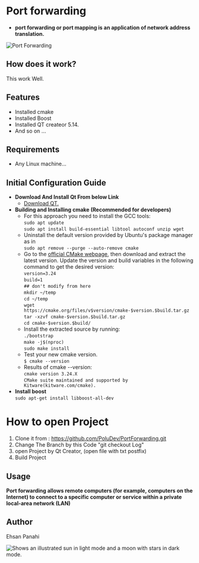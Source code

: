 # Port forwarding
-  **port forwarding or port mapping is an application of network address translation.**  
  
![Port Forwarding](https://upload.wikimedia.org/wikipedia/commons/thumb/5/5f/NAPT-en.svg/400px-NAPT-en.svg.png)


## How does it work?
This work Well.

## Features
- Installed cmake
- Installed Boost
- Installed QT createor 5.14.
- And so on ...

## Requirements
- Any Linux machine...

## Initial Configuration Guide

+ **Download And Install Qt From below Link**
   * [Download QT.](https://download.qt.io/archive/qt/5.14/5.14.0/)  
+  **Building and Installing cmake (Recommended for developers)**
   * For this approach you need to install the GCC tools:  
  `sudo apt update`  
  `sudo apt install build-essential libtool autoconf unzip wget`  
   * Uninstall the default version provided by Ubuntu's package manager as in  
   `sudo apt remove --purge --auto-remove cmake`  
   * Go to the [official CMake webpage](https://cmake.org/download/), then download and extract the latest version. Update the version and build variables in the following command to get the desired version:  
    `version=3.24`  
    `build=1`  
    `## don't modify from here`  
    `mkdir ~/temp`  
    `cd ~/temp`  
    `wget https://cmake.org/files/v$version/cmake-$version.$build.tar.gz`  
    `tar -xzvf cmake-$version.$build.tar.gz`  
    `cd cmake-$version.$build/`  
    * Install the extracted source by running:  
    `./bootstrap`  
    `make -j$(nproc)`  
    `sudo make install`  
    * Test your new cmake version.  
    `$ cmake --version`  
    * Results of cmake --version:  
    `cmake version 3.24.X`  
    `CMake suite maintained and supported by Kitware(kitware.com/cmake).`  
+ **Install boost**  
    `sudo apt-get install libboost-all-dev`  



# How to open Project
1. Clone it from : https://github.com/PoluDev/PortForwarding.git
1. Change The Branch by this Code "git checkout Log" 
2. open Project by Qt Creator, (open file with txt postfix)
3. Build Project

## Usage
 **Port forwarding allows remote computers (for example, computers on the Internet) to connect to a specific computer or service within a private local-area network (LAN)**  
 
## Author
 Ehsan Panahi

<picture>
  <source media="(prefers-color-scheme: dark)" srcset="https://user-images.githubusercontent.com/25423296/163456776-7f95b81a-f1ed-45f7-b7ab-8fa810d529fa.png">
  <source media="(prefers-color-scheme: light)" srcset="https://user-images.githubusercontent.com/25423296/163456779-a8556205-d0a5-45e2-ac17-42d089e3c3f8.png">
  <img alt="Shows an illustrated sun in light mode and a moon with stars in dark mode." src="https://user-images.githubusercontent.com/25423296/163456779-a8556205-d0a5-45e2-ac17-42d089e3c3f8.png">
</picture>



